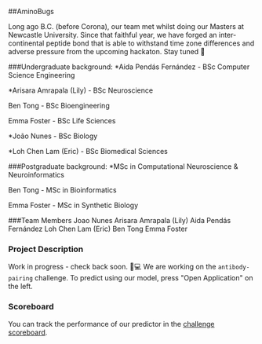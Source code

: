 ##AminoBugs

Long ago B.C. (before Corona), our team met whilst doing our Masters at Newcastle University. Since that faithful year, we have forged an inter-continental peptide bond that is able to withstand time zone differences and adverse pressure from the upcoming hackaton. Stay tuned 🧬

###Undergraduate background:
*Aida Pendás Fernández - BSc Computer Science Engineering

*Arisara Amrapala (Lily) - BSc Neuroscience

Ben Tong - BSc Bioengineering

Emma Foster - BSc Life Sciences

*João Nunes - BSc Biology

*Loh Chen Lam (Eric) - BSc Biomedical Sciences

###Postgraduate background:
*MSc in Computational Neuroscience & Neuroinformatics

Ben Tong - MSc in Bioinformatics

Emma Foster - MSc in Synthetic Biology


###Team Members
Joao Nunes
Arisara Amrapala (Lily)
Aida Pendás Fernández
Loh Chen Lam (Eric)
Ben Tong
Emma Foster

### Project Description
Work in progress - check back soon. 🐞💻
We are working on the `antibody-pairing` challenge.
To predict using our model, press "Open Application" on the left. 

### Scoreboard
You can track the performance of our predictor in the [challenge scoreboard](https://biolib.com/biohackathon/antibody-pairing-scoreboard/).
